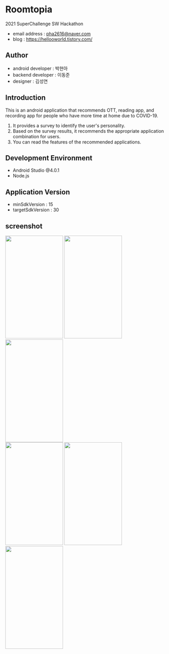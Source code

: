 # Roomtopia
2021 SuperChallenge SW Hackathon <br />
- email address : pha2616@naver.com <br />
- blog : https://hellooworld.tistory.com/ <br />

## Author
- android developer : 박현아
- backend developer : 이동준
- designer : 김성연

## Introduction
This is an android application that recommends OTT, reading app, and recording app for people who have more time at home due to COVID-19.
1. It provides a survey to identify the user's personality.
2. Based on the survey results, it recommends the appropriate application combination for users.
3. You can read the features of the recommended applications.

## Development Environment
- Android Studio @4.0.1
- Node.js

## Application Version
- minSdkVersion : 15
- targetSdkVersion : 30

## screenshot
<img src="https://user-images.githubusercontent.com/52243871/106468919-e528af00-64e1-11eb-9f28-7afebc35844d.PNG" width="180px" height="320px"></img>
<img src="https://user-images.githubusercontent.com/52243871/106468922-e6f27280-64e1-11eb-8141-d092a9f35cf7.PNG" width="180px" height="320px"></img>
<img src="https://user-images.githubusercontent.com/52243871/106468935-eb1e9000-64e1-11eb-8f97-c323dd078a3b.PNG" width="180px" height="320px"></img> <br />
<img src="https://user-images.githubusercontent.com/52243871/106468941-ec4fbd00-64e1-11eb-873f-40f7232daa3b.PNG" width="180px" height="320px"></img>
<img src="https://user-images.githubusercontent.com/52243871/106468944-ec4fbd00-64e1-11eb-846f-d575b252038a.PNG" width="180px" height="320px"></img>
<img src="https://user-images.githubusercontent.com/52243871/106468945-ece85380-64e1-11eb-95f1-3a4836fcf355.PNG" width="180px" height="320px"></img>
